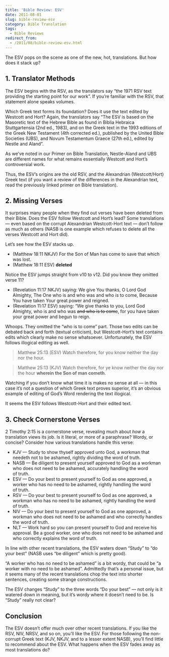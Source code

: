 ```yaml
---
title: 'Bible Review: ESV'
date: 2011-08-01
slug: bible-review-esv
category: Bible Translation
tags: 
  - Bible Reviews
redirect_from:
  - /2011/08/bible-review-esv.html
---
```




The ESV pops on the scene as one of the new, hot, translations. But how does it stack up?


## 1. Translator Methods


The ESV begins with the RSV, as the translators say “the 1971 RSV text
providing the starting point for our work”. If you’re familiar with the
RSV, that statement alone speaks volumes.

Which Greek text forms its foundation? Does it use the text edited by
Westcott and Hort? Again, the translators say “The ESV is based on the
Masoretic text of the Hebrew Bible as found in Biblia Hebraica
Stuttgartensia (2nd ed., 1983), and on the Greek text in the 1993
editions of the Greek New Testament (4th corrected ed.), published by
the United Bible Societies (UBS), and Novum Testamentum Graece (27th
ed.), edited by Nestle and Aland”.

As we’ve noted in our Primer on Bible Translation,
Nestle-Aland and UBS are different names for what remains essentially
Westcott and Hort’s controversial work.

Thus, the ESV’s origins are the old RSV, and the Alexandrian
(Westcott/Hort) Greek text (if you want a review of the differences in
the Alexandrian text, read the previously linked primer on
Bible translation).

## 2. Missing Verses


It surprises many people when they find out verses have been deleted
from their Bible. Does the ESV follow Westcott and Hort’s lead? Some
translations — even based on the corrupt Alexandrian Westcott-Hort text
— don’t follow as much as others (NASB is one example which refuses to
delete all the verses Westcott and Hort did).

Let’s see how the ESV stacks up.

* (Matthew 18:11 NKJV) For the Son of Man has come to save that which
    was lost.
* (Matthew 18:11 ESV) **deleted**

Notice the ESV jumps straight from v10 to v12. Did you know they omitted
verse 11?

* (Revelation 11:17 NKJV) saying: We give You thanks, O Lord God
    Almighty, The One who is and who was and who is to come, Because You
    have taken Your great power and reigned.
* (Revelation 11:17 ESV) saying: “We give thanks to you, Lord God
    Almighty, who is and who was <del>and who is to come</del>, for you have
    taken your great power and begun to reign.

Whoops. They omitted the “who is to come” part. Those two edits can be
debated back and forth (textual criticism), but Westcott-Hort’s text
contains edits which clearly make no sense whatsoever. Unfortunately,
the ESV follows illogical editing as well.

> Matthew 25:13 (ESV) Watch therefore, for you know neither the day nor
> the hour.

> Matthew 25:13 (KJV) Watch therefore, for ye know neither the day nor
> the hour **wherein the Son of man cometh**.

Watching if you don’t know what time it is makes no sense at all — in
this case it’s not a question of which Greek text proves superior, it’s
an obvious example of editing of God’s Word rendering the
text illogical.

It seems the ESV follows Westcott-Hort and their edited text.

## 3. Check Cornerstone Verses


2 Timothy 2:15 is a cornerstone verse, revealing much about *how* a
translation views its job. Is it literal, or more of a paraphrase?
Wordy, or concise? Consider how various translations handle this verse:

* KJV — Study to show thyself approved unto God, a workman that
    needeth not to be ashamed, rightly dividing the word of truth.
* NASB — Be diligent to present yourself approved to God as a workman
    who does not need to be ashamed, accurately handling the word
    of truth.
* ESV — Do your best to present yourself to God as one approved, a
    worker who has no need to be ashamed, rightly handling the word
    of truth.
* RSV — Do your best to present yourself to God as one approved, a
    workman who has no need to be ashamed, rightly handling the word
    of truth.
* NIV — Do your best to present yourself to God as one approved, a
    workman who does not need to be ashamed and who correctly handles
    the word of truth.
* NLT — Work hard so you can present yourself to God and receive his
    approval. Be a good worker, one who does not need to be ashamed and
    who correctly explains the word of truth.

In line with other recent translations, the ESV waters down “Study” to
“do your best” (NASB uses “be diligent” which is pretty good).

“A worker who has no need to be ashamed” is a bit wordy, that could be
“a worker with no need to be ashamed”. Admittedly that’s a personal
issue, but it seems many of the recent translations chop the text into
shorter sentences, creating some strange constructions.

The ESV changes “Study” to the three words “Do your best” — not only is
it watered down in meaning, but it’s wordy where it doesn’t need to be.
Is “Study” really not clear?

Conclusion
----------

The ESV doesn’t offer much over other recent translations. If you like
the RSV, NIV, NRSV, and so on, you’ll like the ESV. For those following
the non-corrupt Greek text (KJV, NKJV, and to a lesser extent NASB),
you’ll find little to recommend about the ESV. What happens when the ESV
fades away as most translations do?
